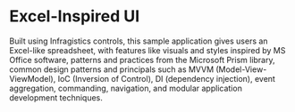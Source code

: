 ﻿# Excel-Inspired UI
Built using Infragistics controls, this sample application gives users an Excel-like spreadsheet, with features like visuals and styles inspired by MS Office software, patterns and practices from the Microsoft Prism library, common design patterns and principals such as MVVM (Model-View-ViewModel), IoC (Inversion of Control), DI (dependency injection), event aggregation, commanding, navigation, and modular application development techniques.